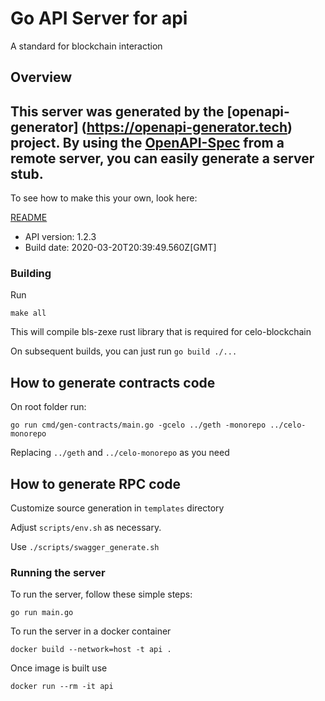 # Go API Server for api

A standard for blockchain interaction

## Overview
This server was generated by the [openapi-generator]
(https://openapi-generator.tech) project.
By using the [OpenAPI-Spec](https://github.com/OAI/OpenAPI-Specification) from a remote server, you can easily generate a server stub.  
-

To see how to make this your own, look here:

[README](https://openapi-generator.tech)

- API version: 1.2.3
- Build date: 2020-03-20T20:39:49.560Z[GMT]

### Building

Run

```
make all
```

This will compile bls-zexe rust library that is required for celo-blockchain

On subsequent builds, you can just run `go build ./...`

## How to generate contracts code

On root folder run:
```shell
go run cmd/gen-contracts/main.go -gcelo ../geth -monorepo ../celo-monorepo
```

Replacing `../geth` and `../celo-monorepo` as you need

## How to generate RPC code

Customize source generation in `templates` directory

Adjust `scripts/env.sh` as necessary.

Use `./scripts/swagger_generate.sh`

### Running the server
To run the server, follow these simple steps:

```
go run main.go
```

To run the server in a docker container
```
docker build --network=host -t api .
```

Once image is built use
```
docker run --rm -it api 
```